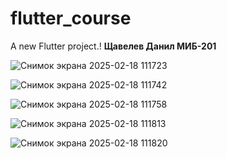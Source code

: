 # flutter_course

A new Flutter project.! 
**Щавелев Данил МИБ-201**

![Снимок экрана 2025-02-18 111723](https://github.com/user-attachments/assets/f1ae1cc3-f78d-45f1-afd9-ce603e952d16)





![Снимок экрана 2025-02-18 111742](https://github.com/user-attachments/assets/e16a24bb-1e0f-4b95-bf05-1931b9cf5286)





![Снимок экрана 2025-02-18 111758](https://github.com/user-attachments/assets/77836b65-851b-40a5-948e-0de950bd84fb)





![Снимок экрана 2025-02-18 111813](https://github.com/user-attachments/assets/33416e5f-b81a-495a-b3df-6cc52acb624e)



![Снимок экрана 2025-02-18 111820](https://github.com/user-attachments/assets/3a883092-b4f6-481d-a247-adfab7657390)






